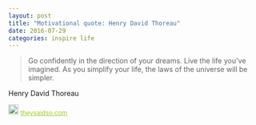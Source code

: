 ```yaml
---
layout: post
title: "Motivational quote: Henry David Thoreau"
date: 2016-07-29
categories: inspire life
---
```

> Go confidently in the direction of your dreams. Live the life you've imagined. As you simplify your life, the laws of the universe will be simpler.

Henry David Thoreau

<span style="z-index:50;font-size:0.9em;"><img src="https://theysaidso.com/branding/theysaidso.png" height="20" width="20" alt="theysaidso.com"/><a href="https://theysaidso.com" title="Powered by quotes from theysaidso.com" style="color: #9fcc25; margin-left: 4px; vertical-align: middle;">theysaidso.com</a></span>
